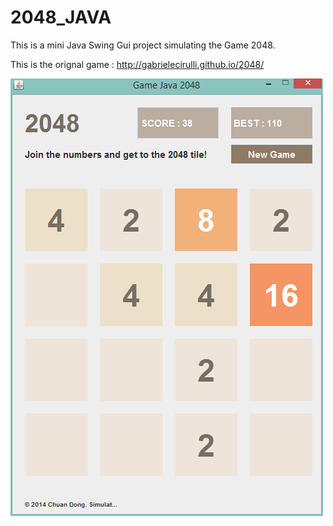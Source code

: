 2048_JAVA
=========
This is a mini Java Swing Gui project simulating the Game 2048.

This is the orignal game : http://gabrielecirulli.github.io/2048/


![Alt text](/screenshot.jpg?raw=true "Optional Title")
